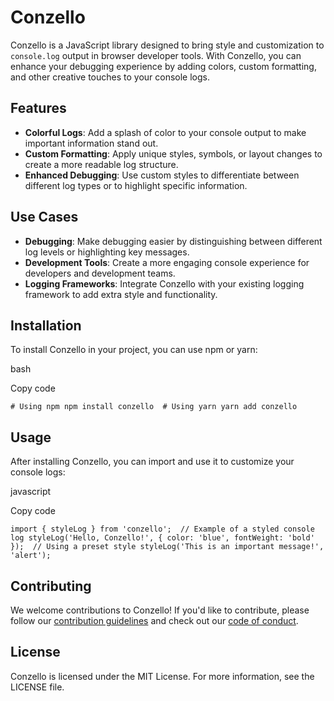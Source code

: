 Conzello
========

Conzello is a JavaScript library designed to bring style and customization to `console.log` output in browser developer tools. With Conzello, you can enhance your debugging experience by adding colors, custom formatting, and other creative touches to your console logs.

Features
--------

*   **Colorful Logs**: Add a splash of color to your console output to make important information stand out.
*   **Custom Formatting**: Apply unique styles, symbols, or layout changes to create a more readable log structure.
*   **Enhanced Debugging**: Use custom styles to differentiate between different log types or to highlight specific information.

Use Cases
---------

*   **Debugging**: Make debugging easier by distinguishing between different log levels or highlighting key messages.
*   **Development Tools**: Create a more engaging console experience for developers and development teams.
*   **Logging Frameworks**: Integrate Conzello with your existing logging framework to add extra style and functionality.

Installation
------------

To install Conzello in your project, you can use npm or yarn:

bash

Copy code

`# Using npm npm install conzello  # Using yarn yarn add conzello`

Usage
-----

After installing Conzello, you can import and use it to customize your console logs:

javascript

Copy code

`import { styleLog } from 'conzello';  // Example of a styled console log styleLog('Hello, Conzello!', { color: 'blue', fontWeight: 'bold' });  // Using a preset style styleLog('This is an important message!', 'alert');`

Contributing
------------

We welcome contributions to Conzello! If you'd like to contribute, please follow our [contribution guidelines](CONTRIBUTING.md) and check out our [code of conduct](CODE_OF_CONDUCT.md).

License
-------

Conzello is licensed under the MIT License. For more information, see the LICENSE file.
